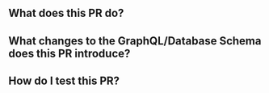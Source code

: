 <!--

Thank you for submitting a pull request! Please note that by contributing to
Coral, you agree to our Code of Conduct: http://code-of-conduct.voxmedia.com/

Before submitting your Pull Request (or PR), please verify that:

* [ ] Your code is up-to-date with the base branch
* [ ] You've successfully run `npm run test` locally

Refer to CONTRIBUTING.MD for more details.

  https://github.com/coralproject/talk/blob/main/CONTRIBUTING.md

-->

## What does this PR do?

<!--

In this section, you should be describing what other Github issues or tickets
that this PR is designed to addressed.

Any related Github issue should be linked by adding its URL to this section.

-->

## What changes to the GraphQL/Database Schema does this PR introduce?

<!--

In this section, you should describe any changes to be made to the GraphQL
schema file (located https://github.com/coralproject/talk/blob/main/src/core/server/graph/schema/schema.graphql) or any
database model (located as types in the https://github.com/coralproject/talk/blob/main/src/core/server/models directory).

If no changes were added to the GraphQL/Database Schema as a part of this PR,
simply write "None".

-->

## How do I test this PR?

<!--

In this section, you should be describing any manual testing that can be used to
verify features introduced or bugs fixed in this PR.

 -->

